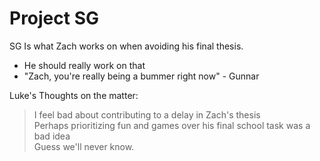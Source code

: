 # Project SG

SG Is what Zach works on when avoiding his final thesis.

  - He should really work on that
  - "Zach, you're really being a bummer right now" - Gunnar  
    
  Luke's Thoughts on the matter: 
  > I feel bad about contributing to a delay in Zach's thesis  
  > Perhaps prioritizing fun and games over his final school task was a bad idea  
  > Guess we'll never know.  
